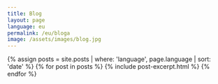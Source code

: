 ```yaml
---
title: Blog
layout: page
language: eu
permalink: /eu/bloga
image: /assets/images/blog.jpg
---
```


<section class="section--grid">
{% assign posts = site.posts | where: 'language', page.language | sort: 'date' %}
{% for post in posts %}
  {% include post-excerpt.html %}
{% endfor %}
</section>
